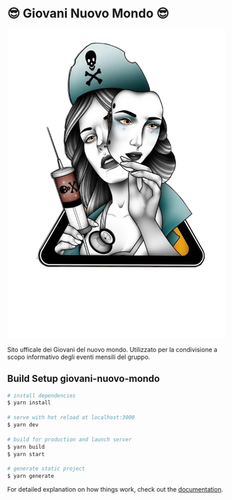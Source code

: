# 😎 Giovani Nuovo Mondo 😎
![alt text](https://github.com/tommasogiannoni/gnmondo/blob/main/assets/logognmICO.ico)

Sito ufficale dei Giovani del nuovo mondo.
Utilizzato per la condivisione a scopo informativo degli eventi mensili del gruppo.

## Build Setup giovani-nuovo-mondo

```bash
# install dependencies
$ yarn install

# serve with hot reload at localhost:3000
$ yarn dev

# build for production and launch server
$ yarn build
$ yarn start

# generate static project
$ yarn generate
```

For detailed explanation on how things work, check out the [documentation](https://nuxtjs.org).


